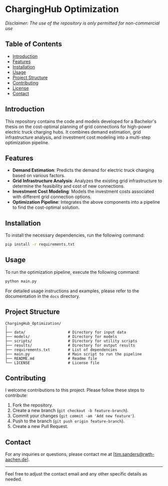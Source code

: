 

# ChargingHub Optimization

*Disclaimer: The use of the repository is only permitted for non-commercial use*

## Table of Contents
- [Introduction](#introduction)
- [Features](#features)
- [Installation](#installation)
- [Usage](#usage)
- [Project Structure](#project-structure)
- [Contributing](#contributing)
- [License](#license)
- [Contact](#contact)

## Introduction
This repository contains the code and models developed for a Bachelor's thesis on the cost-optimal planning of grid connections for high-power electric truck charging hubs. It combines demand estimation, grid infrastructure analysis, and investment cost modeling into a multi-step optimization pipeline.

## Features
- **Demand Estimation**: Predicts the demand for electric truck charging based on various factors.
- **Grid Infrastructure Analysis**: Analyzes the existing grid infrastructure to determine the feasibility and cost of new connections.
- **Investment Cost Modeling**: Models the investment costs associated with different grid connection options.
- **Optimization Pipeline**: Integrates the above components into a pipeline to find the cost-optimal solution.

## Installation
To install the necessary dependencies, run the following command:

```bash
pip install -r requirements.txt
```

## Usage
To run the optimization pipeline, execute the following command:

```bash
python main.py
```

For detailed usage instructions and examples, please refer to the documentation in the `docs` directory.

## Project Structure
```
ChargingHub_Optimization/
│
├── data/                   # Directory for input data
├── models/                 # Directory for models
├── scripts/                # Directory for utility scripts
├── results/                # Directory for output results
├── requirements.txt        # List of dependencies
├── main.py                 # Main script to run the pipeline
├── README.md               # Readme file
└── LICENSE                 # License file
```

## Contributing
I welcome contributions to this project. Please follow these steps to contribute:

1. Fork the repository.
2. Create a new branch (`git checkout -b feature-branch`).
3. Commit your changes (`git commit -am 'Add new feature'`).
4. Push to the branch (`git push origin feature-branch`).
5. Create a new Pull Request.

## Contact
For any inquiries or questions, please contact me at [tim.sanders@rwth-aachen.de].

---

Feel free to adjust the contact email and any other specific details as needed.
